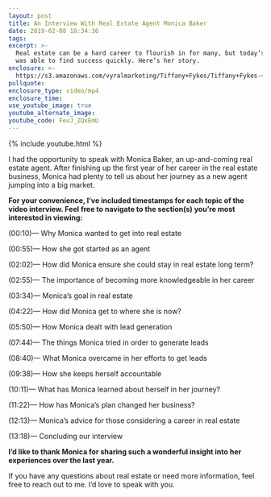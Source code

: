 ```yaml
---
layout: post
title: An Interview With Real Estate Agent Monica Baker
date: 2019-02-08 18:34:36
tags:
excerpt: >-
  Real estate can be a hard career to flourish in for many, but today’s guest
  was able to find success quickly. Here’s her story.
enclosure: >-
  https://s3.amazonaws.com/vyralmarketing/Tiffany+Fykes/Tiffany+Fykes-+An+Interview+With+Monica+Baker.mp4
pullquote:
enclosure_type: video/mp4
enclosure_time:
use_youtube_image: true
youtube_alternate_image:
youtube_code: FeuJ_ZQxEmU
---
```


{% include youtube.html %}

I had the opportunity to speak with Monica Baker, an up-and-coming real estate agent. After finishing up the first year of her career in the real estate business, Monica had plenty to tell us about her journey as a new agent jumping into a big market.

**For your convenience, I’ve included timestamps for each topic of the video interview. Feel free to navigate to the section(s) you’re most interested in viewing:**

(00:10)— Why Monica wanted to get into real estate

(00:55)— How she got started as an agent

(02:02)— How did Monica ensure she could stay in real estate long term?

(02:55)— The importance of becoming more knowledgeable in her career

(03:34)— Monica’s goal in real estate

(04:22)— How did Monica get to where she is now?

(05:50)— How Monica dealt with lead generation

(07:44)— The things Monica tried in order to generate leads

(08:40)— What Monica overcame in her efforts to get leads

(09:38)— How she keeps herself accountable

(10:11)— What has Monica learned about herself in her journey?

(11:22)— How has Monica’s plan changed her business?

(12:13)— Monica’s advice for those considering a career in real estate

(13:18)— Concluding our interview

**I’d like to thank Monica for sharing such a wonderful insight into her experiences over the last year.**&nbsp;

If you have any questions about real estate or need more information, feel free to reach out to me. I’d love to speak with you.